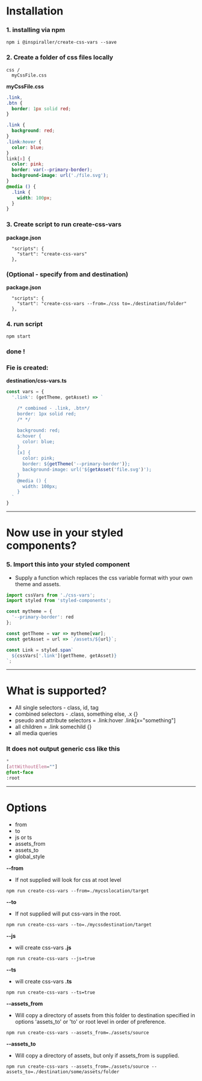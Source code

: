 # Installation
### 1. installing via npm
```
npm i @inspiraller/create-css-vars --save
```

### 2. Create a folder of css files locally
```
css /
  myCssFile.css
```

**myCssFile.css**
```css
.link,
.btn {
  border: 1px solid red;
}

.link {
  background: red;
}
.link:hover {
  color: blue;
}
link[x] {
  color: pink;
  border: var(--primary-border);
  background-image: url('./file.svg');
}
@media () {
  .link {
    width: 100px;
  }
}
```

### 3. Create script to run create-css-vars
**package.json**
```
  "scripts": {
    "start": "create-css-vars"
  },
```

###  (Optional - specify from and destination)
**package.json**
```
  "scripts": {
    "start": "create-css-vars --from=./css to=./destination/folder"
  },
```

### 4. run script
```
npm start
```

### done !

### Fie is created:
**destination/css-vars.ts**
```typescript
const vars = {
  '.link': (getTheme, getAsset) => `

    /* combined - .link, .btn*/
    border: 1px solid red;
    /* */

    background: red;
    &:hover {
      color: blue;
    }
    [x] {
      color: pink;
      border: ${getTheme('--primary-border')};
      background-image: url('${getAsset('file.svg')');
    }
    @media () {
      width: 100px;
    }
  `
}
```
------------
# Now use in your styled components?

### 5. Import this into your styled component
- Supply a function which replaces the css variable format with your own theme and assets.
```typescript
import cssVars from './css-vars';
import styled from 'styled-components';

const mytheme = {
  '--primary-border': red
};

const getTheme = var => mytheme[var];
const getAsset = url => `/assets/${url}`;

const Link = styled.span`
  ${cssVars['.link'](getTheme, getAsset)}
`;
```
---------------------------------------------
# What is supported?
- All single selectors - class, id, tag
- combined selectors - .class, something else, .x {}
- pseudo and attribute selectors = .link:hover .link[x="something"]
- all children = .link somechild {}
- all media queries

 ### It does not output generic css like this
 ```css
*
[attWithoutElem=""]
@font-face
:root
 ```
-------------------------------------------------
 # Options
 - from
 - to
 - js or ts
 - assets_from
 - assets_to
 - global_style

**--from**
- If not supplied will look for css at root level
```
npm run create-css-vars --from=./mycsslocation/target
```
**--to**
- If not supplied will put css-vars in the root.
```
npm run create-css-vars --to=./mycssdestination/target
```

**--js** 

- will create css-vars **.js**
```
npm run create-css-vars --js=true
```

**--ts** 
- will create css-vars **.ts**
```
npm run create-css-vars --ts=true
```

**--assets_from**
- Will copy a directory of assets from this folder to destination specified in options 'assets_to' or 'to' or  root level in order of preference.
```
npm run create-css-vars --assets_from=./assets/source
```
**--assets_to**
- Will copy a directory of assets, but only if assets_from is supplied.
```
npm run create-css-vars --assets_from=./assets/source --assets_to=./destination/some/assets/folder
```



